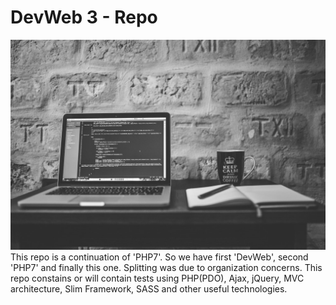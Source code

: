 # DevWeb 3 - Repo

![Code and coffee, there's no such a thing](./codemedium.jpg)
This repo is a continuation of 'PHP7'. So we have first 'DevWeb', second 'PHP7' and finally this one. Splitting was due to organization concerns.
This repo constains or will contain tests using PHP(PDO), Ajax, jQuery, MVC architecture, Slim Framework, SASS and other useful technologies.
